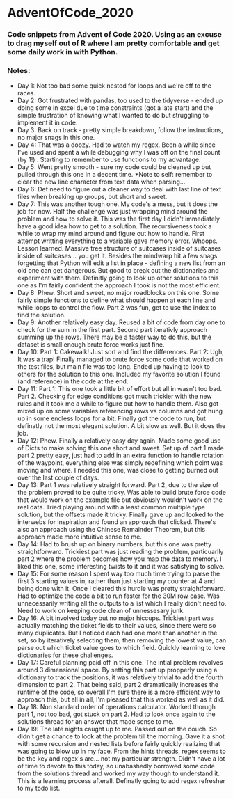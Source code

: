 # AdventOfCode_2020

### Code snippets from Advent of Code 2020. Using as an excuse to drag myself out of R where I am pretty comfortable and get some daily work in with Python.

### Notes:  
- Day 1: Not too bad some quick nested for loops and we're off to the races. 
- Day 2: Got frustrated with pandas, too used to the tidyverse - ended up doing some in excel due to time constraints (got a late start) and the simple frustration of knowing what I wanted to do but struggling to implement it in code.  
- Day 3: Back on track - pretty simple breakdown, follow the instructions, no major snags in this one.
- Day 4: That was a doozy. Had to watch my regex. Been a while since I've used and spent a while debugging why I was off on the final count (by 1!) . Starting to remember to use functions to my advantage.
- Day 5: Went pretty smooth - sure my code could be cleaned up but pulled through this one in a decent time. *Note to self: remember to clear the new line character from text data when parsing... 
- Day 6: Def need to figure out a cleaner way to deal with last line of text files when breaking up groups, but short and sweet.
- Day 7: This was another tough one. My code's a mess, but it does the job for now. Half the challenge was just wrapping mind around the problem and how to solve it. This was the first day I didn't immediately have a good idea how to get to a solution. The recursiveness took a while to wrap my mind around and figure out how to handle. First attempt writting everything to a variable gave memory error. Whoops. Lesson learned. Massive tree structure of suitcases inside of suitcases inside of suitcases... you get it. Besides the mindwarp hit a few snags forgetting that Python will edit a list in place - defining a new list from an old one can get dangerous. But good to break out the dictionaries and experiment with them. Definitly going to look up other solutions to this one as I'm fairly confident the approach I took is not the most efficient.
- Day 8: Phew. Short and sweet, no major roadblocks on this one. Some fairly simple functions to define what should happen at each line and while loops to control the flow. Part 2 was fun, get to use the index to find the solution.
- Day 9: Another relatively easy day. Reused a bit of code from day one to check for the sum in the first part. Second part iterativly approach summing up the rows. There may be a faster way to do this, but the dataset is small enough brute force works just fine.
- Day 10: Part 1: Cakewalk! Just sort and find the differences. Part 2: Ugh, It was a trap! Finally managed to brute force some code that worked on the test files, but main file was too long. Ended up having to look to others for the solution to this one. Included my favorite solution I found (and reference) in the code at the end.
- Day 11: Part 1: This one took a little bit of effort but all in wasn't too bad. Part 2. Checking for edge conditions got much trickier with the new rules and it took me a while to figure out how to handle them. Also got mixed up on some variables referencing rows vs columns and got hung up in some endless loops for a bit. Finally got the code to run, but definatly not the most elegant solution. A bit slow as well. But it does the job.
- Day 12: Phew. Finally a relatively easy day again. Made some good use of Dicts to make solving this one short and sweet. Set up of part 1 made part 2 pretty easy, just had to add in an extra function to handle rotation of the waypoint, everything else was simply redefining which point was moving and where. I needed this one, was close to getting burned out over the last couple of days.
- Day 13: Part 1 was relatively straight forward. Part 2, due to the size of the problem proved to be quite tricky. Was able to build brute force code that would work on the example file but obviously wouldn't work on the real data. Tried playing around with a least common multiple type solution, but the offsets made it tricky. Finally gave up and looked to the interwebs for inspiration and found an approach that clicked. There's also an approach using the Chinese Remainder Theorem, but this approach made more intuitive sense to me.
- Day 14: Had to brush up on binary numbers, but this one was pretty straightforward. Trickiest part was just reading the problem, particuarlly part 2 where the problem becomes how you map the data to memory. I liked this one, some interesting twists to it and it was satisfying to solve.
- Day 15: For some reason I spent way too much time trying to parse the first 3 starting values in, rather than just starting my counter at 4 and being done with it. Once I cleared this hurdle was pretty straightforward. Had to optimize the code a bit to run faster for the 30M row case. Was unnecessarily writing all the outputs to a list which I really didn't need to. Need to work on keeping code clean of unnessesary junk.
- Day 16: A bit involved today but no major hiccups. Trickiest part was actually matching the ticket fields to their values, since there were so many duplicates. But I noticed each had one more than another in the set, so by iteratively selecting them, then removing the lowest value, can parse out which ticket value goes to which field. Quickly learning to love dictionaries for these challenges.
- Day 17: Careful planning paid off in this one. The intial problem revolves around 3 dimensional space. By setting this part up propperly using a dictionary to track the positions, it was relatively trivial to add the fourth dimension to part 2. That being said, part 2 dramatically increases the runtime of the code, so overall I'm sure there is a more efficient way to approach this, but all in all, I'm pleased that this worked as well as it did.
- Day 18: Non standard order of operations calculator. Worked thorugh part 1, not too bad, got stuck on part 2. Had to look once again to the solutions thread for an answer that made sense to me.
- Day 19: The late nights caught up to me. Passed out on the couch. So didn't get a chance to look at the problem till the morning. Gave it a shot with some recursion and nested lists before fairly quickly realizing that was going to blow up in my face. From the hints threads, regex seems to be the key and regex's are... not my particular strength. Didn't have a lot of time to devote to this today, so unabashedly borrowed some code from the solutions thread and worked my way though to understand it. This is a learning process afterall. Definatly going to add regex refresher to my todo list.